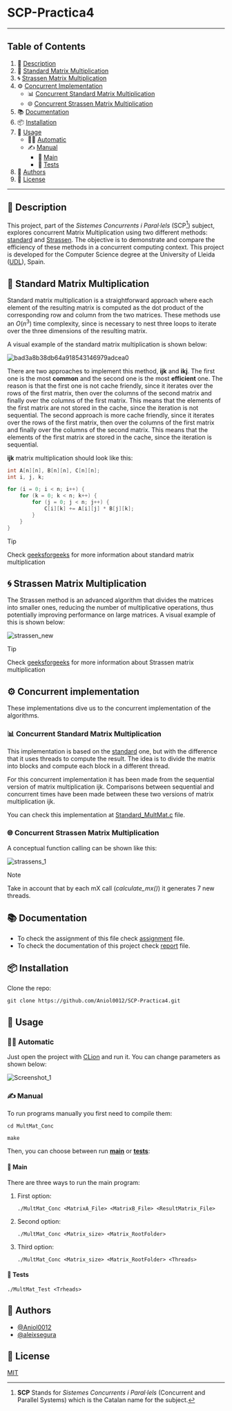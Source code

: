 # SCP-Practica4

---
## Table of Contents
1. 📝 [Description](#-description)
2. 🧮 [Standard Matrix Multiplication](#-standard-matrix-multiplication)
3. 🌀 [Strassen Matrix Multiplication](#-strassen-matrix-multiplication)
4. ⚙️ [Concurrent Implementation](#-concurrent-implementation)
    - 📊 [Concurrent Standard Matrix Multiplication](#-concurrent-standard-matrix-multiplication)
    - 🌐 [Concurrent Strassen Matrix Multiplication](#-concurrent-strassen-matrix-multiplication)
5. 📚 [Documentation](#-documentation)
6. 📦 [Installation](#-installation)
7. 🚀 [Usage](#-usage)
    - 🧑‍💻 [Automatic](#-automatic)
    - ✍️ [Manual](#-manual)
        - 🌟 [Main](#-main)
        - 🧪 [Tests](#-tests)
8. 👥 [Authors](#-authors)
9. 📄 [License](#-license)

---

## 📝 Description

This project, part of the *Sistemes Concurrents i Paral·lels* (SCP[^1]) subject, explores concurrent Matrix 
Multiplication using two different methods: [standard](#standard-matrix-multiplication) and [Strassen](#strassen-matrix-multiplication).
The objective is to demonstrate and compare the efficiency of these methods in a concurrent computing context.
This project is developed for the Computer Science degree at the University of Lleida ([UDL](https://udl.cat)), Spain.

> [^1]: **SCP** Stands for *Sistemes Concurrents i Paral·lels* (Concurrent and Parallel Systems) which is the Catalan name for the subject.

## 🧮 Standard Matrix Multiplication

Standard matrix multiplication is a straightforward approach where each element of the resulting matrix is computed as 
the dot product of the corresponding row and column from the two matrices. These methods use an $O(n^3)$ time complexity, 
since is necessary to nest three loops to iterate over the three dimensions of the resulting matrix.

A visual example of the standard matrix multiplication is shown below:

![bad3a8b38db64a918543146979adcea0](https://github.com/Aniol0012/SCP-Practica4/assets/53788631/6077d953-70de-4888-86b1-2180ddf95774)

There are two approaches to implement this method, **ijk** and **ikj**. The first one is the most **common** and the second one is
the most **efficient** one. The reason is that the first one is not cache friendly, since it iterates over the rows of the
first matrix, then over the columns of the second matrix and finally over the columns of the first matrix. This means
that the elements of the first matrix are not stored in the cache, since the iteration is not sequential. The second
approach is more cache friendly, since it iterates over the rows of the first matrix, then over the columns of the first
matrix and finally over the columns of the second matrix. This means that the elements of the first matrix are stored in
the cache, since the iteration is sequential.

**ijk** matrix multiplication should look like this:

```c
int A[n][n], B[n][n], C[n][n];
int i, j, k;

for (i = 0; i < n; i++) {
    for (k = 0; k < n; k++) {
        for (j = 0; j < n; j++) {
            C[i][k] += A[i][j] * B[j][k];
        }
    }
}
```

> [!TIP]
> Check [geeksforgeeks](https://www.geeksforgeeks.org/c-program-multiply-two-matrices/) for more information about standard matrix multiplication


## 🌀 Strassen Matrix Multiplication

The Strassen method is an advanced algorithm that divides the matrices into smaller ones, reducing the number of multiplicative operations, thus potentially improving performance on large matrices.
A visual example of this is shown below:

![strassen_new](https://github.com/Aniol0012/SCP-Practica4/assets/53788631/5abfa375-036d-4312-8a06-5eec0c11c30f)


> [!TIP]
> Check [geeksforgeeks](https://www.geeksforgeeks.org/strassens-matrix-multiplication/) for more information about Strassen matrix multiplication

## ⚙️ Concurrent implementation
These implementations dive us to the concurrent implementation of the algorithms.

### 📊 Concurrent Standard Matrix Multiplication

This implementation is based on the [standard](#standard-matrix-multiplication) one, but with the difference that it uses
threads to compute the result. The idea is to divide the matrix into blocks and compute each block in a different thread.

For this concurrent implementation it has been made from the sequential version of matrix multiplication ijk. Comparisons 
between sequential and concurrent times have been made between these two versions of matrix multiplication ijk.

You can check this implementation at [Standard_MultMat.c](./MultMat_Conc/Standard_MultMat.c) file.

### 🌐 Concurrent Strassen Matrix Multiplication

A conceptual function calling can be shown like this:

![strassens_1](https://github.com/Aniol0012/SCP-Practica4/assets/53788631/80bf5883-a392-4c50-bda1-5ecf2ea8fd07)

> [!NOTE]
> Take in account that by each mX call (*calculate_mx()*) it generates 7 new threads.

## 📚 Documentation

- To check the assignment of this file check [assignment](./Practica4_SCP.pdf) file.
- To check the documentation of this project check [report](./report.pdf) file.

## 📦 Installation
Clone the repo:

```shell
git clone https://github.com/Aniol0012/SCP-Practica4.git
```

## 🚀 Usage

### 🧑‍💻 Automatic
Just open the project with [CLion](https://www.jetbrains.com/clion/) and run it. You can change parameters as shown below:

![Screenshot_1](https://github.com/Aniol0012/SCP-Practica4/assets/53788631/ded2b73b-9161-45bd-9baf-72593cb3dc42)

### ✍️ Manual

To run programs manually you first need to compile them:

```shell
cd MultMat_Conc
```

```shell
make
```

Then, you can choose between run **[main](./MultMat_Conc/MultMat_Conc.c)** or **[tests](./MultMat_Conc/MultMat_Test.c)**:

#### 🌟 Main
There are three ways to run the main program:

  1. First option:
     ````shell
     ./MultMat_Conc <MatrixA_File> <MatrixB_File> <ResultMatrix_File>
     ````
  1. Second option:
     ````shell
     ./MultMat_Conc <Matrix_size> <Matrix_RootFolder>
     ````
  1. Third option:
     ````shell
     ./MultMat_Conc <Matrix_size> <Matrix_RootFolder> <Threads>
     ````

#### 🧪 Tests

```shell
./MultMat_Test <Trheads>
```


## 👥 Authors

- [@Aniol0012](https://github.com/Aniol0012)
- [@aleixsegura](https://github.com/aleixsegura)

## 📄 License

[MIT](https://choosealicense.com/licenses/mit/)